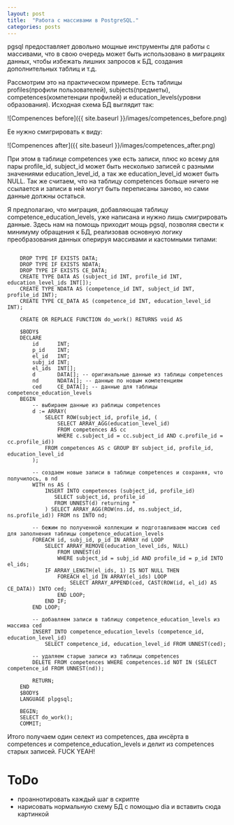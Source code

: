 ```yaml
---
layout: post
title:  "Работа с массивами в PostgreSQL."
categories: posts
---
```


pgsql предоставляет довольно мощные инструменты для работы с массивами, что в свою очередь может быть использовано в миграциях данных, чтобы избежать лишних запросов к БД, создания дополнительных таблиц и т.д.

Рассмотрим это на практическом примере. Есть таблицы profiles(профили пользователей), subjects(предметы), competences(компетенции профилей) и education_levels(уровни образования). Исходная схема БД выглядит так:

![Compenences before]({{ site.baseurl }}/images/competences_before.png)

Ее нужно смигрировать к виду:

![Compenences after]({{ site.baseurl }}/images/competences_after.png)


При этом в таблице competences уже есть записи, плюс ко всему для пары profile_id, subject_id может быть несколько записей с разными значениями education_level_id, а так же education_level_id может быть NULL. Так же считаем, что на таблицу competences больше ничего не ссылается и записи в ней могут быть переписаны заново, но сами данные должны остаться.

Я предполагаю, что миграция, добавляющая таблицу competence_education_levels, уже написана и нужно лишь смигрировать данные. Здесь нам на помощь приходит мощь pgsql, позволяя свести к минимуму обращения к БД, реализовав основную логику преобразования данных оперируя массивами и кастомными типами:

<pre class="language-sql line-numbers toggable twisted" placeholder="migration"><code>
    DROP TYPE IF EXISTS DATA;
    DROP TYPE IF EXISTS NDATA;
    DROP TYPE IF EXISTS CE_DATA;
    CREATE TYPE DATA AS (subject_id INT, profile_id INT, education_level_ids INT[]);
    CREATE TYPE NDATA AS (competence_id INT, subject_id INT, profile_id INT);
    CREATE TYPE CE_DATA AS (competence_id INT, education_level_id INT);

    CREATE OR REPLACE FUNCTION do_work() RETURNS void AS

    $BODY$
    DECLARE
        id      INT;
        p_id    INT;
        el_id   INT;
        subj_id INT;
        el_ids  INT[];
        d       DATA[]; -- оригинальные данные из таблицы competences
        nd      NDATA[]; -- данные по новым компетенциям
        ced     CE_DATA[]; -- данные для таблицы competence_education_levels
    BEGIN
        -- выбираем данные из раблицы competences
        d := ARRAY(
            SELECT ROW(subject_id, profile_id, (
                SELECT ARRAY_AGG(education_level_id)
                FROM competences AS cc
                WHERE c.subject_id = cc.subject_id AND c.profile_id = cc.profile_id))
            FROM competences AS c GROUP BY subject_id, profile_id, education_level_id
        );

        -- создаем новые записи в таблице competences и сохраняя, что получилось, в nd
        WITH ns AS (
            INSERT INTO competences (subject_id, profile_id)
               SELECT subject_id, profile_id
               FROM UNNEST(d) returning *
            ) SELECT ARRAY_AGG(ROW(ns.id, ns.subject_id, ns.profile_id)) FROM ns INTO nd;

        -- бежим по полученной коллекции и подготавливаем массив ced для заполнения таблицы competence_education_levels
        FOREACH id, subj_id, p_id IN ARRAY nd LOOP
            SELECT ARRAY_REMOVE(education_level_ids, NULL)
                FROM UNNEST(d)
                WHERE subject_id = subj_id AND profile_id = p_id INTO el_ids;
            IF ARRAY_LENGTH(el_ids, 1) IS NOT NULL THEN
                FOREACH el_id IN ARRAY(el_ids) LOOP
                    SELECT ARRAY_APPEND(ced, CAST(ROW(id, el_id) AS CE_DATA)) INTO ced;
                END LOOP;
            END IF;
        END LOOP;

        -- добавляем записи в таблицу competence_education_levels из массива ced
        INSERT INTO competence_education_levels (competence_id, education_level_id)
            SELECT competence_id, education_level_id FROM UNNEST(ced);

        -- удаляем старые записи из таблицы competences
        DELETE FROM competences WHERE competences.id NOT IN (SELECT competence_id FROM UNNEST(nd));

        RETURN;
    END
    $BODY$
    LANGUAGE plpgsql;

    BEGIN;
    SELECT do_work();
    COMMIT;
</code></pre>

Итого получаем один селект из competences, два инсёрта в competences и competence_education_levels и делит из competences старых записей. FUCK YEAH!

# ToDo

* проаннотировать каждый шаг в скрипте
* нарисовать нормальную схему БД с помощью dia и вставить сюда картинкой
